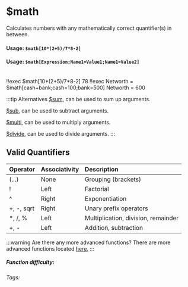 # $math
Calculates numbers with any mathematically correct 
quantifier(s) in between.

#### Usage: `$math[10*(2+5)/7*8-2]`
#### Usage: `$math[Expression;Name1=Value1;Name1=Value2]`
<br/>
<discord-messages>
	<discord-message :bot="false" role-color="#ffcc9a" author="Member">
		!!exec $math[10*(2+5)/7*8-2]
	</discord-message>
	<discord-message :bot="true" role-color="#0099ff" author="Custom Command" avatar="https://media.discordapp.net/avatars/725721249652670555/781224f90c3b841ba5b40678e032f74a.webp">
		78
	</discord-message>
	<discord-message :bot="false" role-color="#ffcc9a" author="Member">
		!!exec Networth = $math[cash+bank;cash=100;bank=500]
	</discord-message>
	<discord-message :bot="true" role-color="#0099ff" author="Custom Command" avatar="https://media.discordapp.net/avatars/725721249652670555/781224f90c3b841ba5b40678e032f74a.webp">
		Networth = 600
	</discord-message>
</discord-messages>


:::tip Alternatives
[$sum](./sum.md), can be used to sum up arguments.

[$sub](./sub.md), can be used to subtract arguments.

[$multi](./multi.md), can be used to multiply arguments.

[$divide](./divide.md), can be used to divide arguments.
:::

## Valid Quantifiers
Operator                 | Associativity | Description
:----------------------- | :------------ | :----------
(...)                    | None          | Grouping (brackets)
!                        | Left          | Factorial
^                        | Right         | Exponentiation
+, -, sqrt               | Right         | Unary prefix operators
\*, /, %                 | Left          | Multiplication, division, remainder
+, -                     | Left          | Addition, subtraction

:::warning Are there any more advanced functions?
There are more advanced functions located [here.](https://github.com/silentmatt/expr-eval/blob/master/README.md)
:::

##### Function difficulty: <Badge type="tip" text="Easy" vertical="middle" /> 
###### Tags: <Badge type="tip" text="Maths" vertical="middle" /> <Badge type="tip" text="Calculate" vertical="middle" />